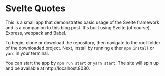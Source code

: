 # Svelte Quotes
This is a small app that demonstrates basic usage of the Svelte framework and is a companion to this blog post. It's built using Svelte (of course), Express, webpack and Babel.

To begin, clone or download the repository, then navigate to the root folder of the downloaded project. Next, install by running either `npm install` or `yarn` in your terminal.

You can start the app by `npm run start` or `yarn start`. The site will spin up and be available at http://localhost:8080.
